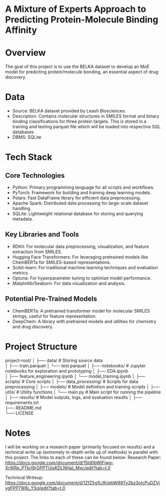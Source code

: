 # A Mixture of Experts Approach to Predicting Protein-Molecule Binding Affinity
# Overview
The goal of this project is to use the BELKA dataset to develop an MoE model for predicting protein/molecule bonding, an essential aspect of drug discovery.

# Data
- Source: BELKA dataset provided by Leash Biosciences.
- Description: Contains molecular structures in SMILES format and binary binding classifications for three protein targets. This is stored in a training and testing parquet file which will be loaded into respective SQL databases
- DBMS: SQLite

# Tech Stack
## Core Technologies
- Python: Primary programming language for all scripts and workflows.
- PyTorch: Framework for building and training deep learning models.
- Polars: Fast DataFrame library for efficient data preprocessing.
- Apache Spark: Distributed data processing for large-scale dataset handling.
- SQLite: Lightweight relational database for storing and querying metadata.

## Key Libraries and Tools
- RDKit: For molecular data preprocessing, visualization, and feature extraction from SMILES.
- Hugging Face Transformers: For leveraging pretrained models like ChemBERTa for SMILES-based representations.
- Scikit-learn: For traditional machine learning techniques and evaluation metrics.
- Optuna: For hyperparameter tuning to optimize model performance.
- Matplotlib/Seaborn: For data visualization and analysis.

## Potential Pre-Trained Models
- ChemBERTa: A pretrained transformer model for molecular SMILES strings, useful for feature representation.
- DeepChem: A library with pretrained models and utilities for chemistry and drug discovery.

# Project Structure
project-root/
│
├── data/                  # Storing source data    
│   ├── train.parquet
│   └── test.parquet
│
├── notebooks/             # Jupyter notebooks for exploration and prototyping
│   ├── EDA.ipynb  
│   ├── feature_engineering.ipynb
│   └── model_training.ipynb
│
├── scripts/               # Core scripts
│   ├── data_processing/   # Scripts for data preprocessing
│   ├── models/            # Model definition and training scripts
│   ├── utils/             # Utility functions
│   └── main.py            # Main script for running the pipeline
│
├── results/               # Model outputs, logs, and evaluation results
│
├── requirements.txt       
├── README.md           
└── LICENSE    

# Notes
I will be working on a research paper (primarily focused on results) and a technical write up (extremely in-depth write up of methods) in parallel with this project. The links to each of these can be found below:
Research Paper: https://docs.google.com/document/d/15ld0bWlFiwg-XrWRe_PTkrl9rGPPTUjsKDLNHat_Mxc/edit?tab=t.0

Technical Writeup: https://docs.google.com/document/d/1ZfZ5g1Lj9UebW897y2bz3oIcPuDZVjvgFPP7W6i_YSg/edit?tab=t.0